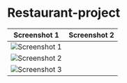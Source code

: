 # Restaurant-project


| Screenshot 1 | Screenshot 2 | 
|--------------|--------------|
| ![Screenshot 1](https://github.com/vtnghia16/Restaurant-project/assets/80100031/a0dae9d9-d2b9-4e04-8764-dd00cdc12d10) 
| ![Screenshot 2](https://github.com/nptruong01/08CNPM_Nhom5_CuoiKy/assets/113322089/3ac83071-87a6-49f3-9c3d-9f51252efd0f) 
| ![Screenshot 3](https://github.com/nptruong01/08CNPM_Nhom5_CuoiKy/assets/113322089/e5371028-8fb1-46d0-8107-cf70ad889907) |
